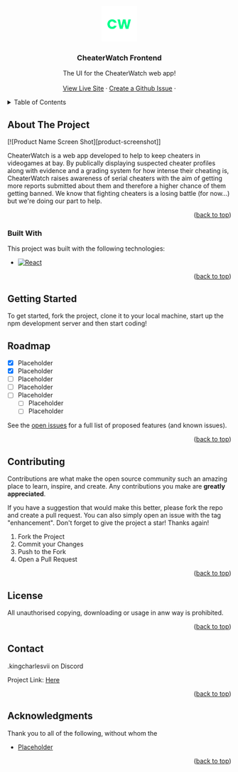 <!-- Improved compatibility of back to top link: See: https://github.com/othneildrew/Best-README-Template/pull/73 -->
<a name="readme-top"></a>
<!--
*** Thanks for checking out the Best-README-Template. If you have a suggestion
*** that would make this better, please fork the repo and create a pull request
*** or simply open an issue with the tag "enhancement".
*** Don't forget to give the project a star!
*** Thanks again! Now go create something AMAZING! :D
-->



<!-- PROJECT SHIELDS -->
<!--
*** I'm using markdown "reference style" links for readability.
*** Reference links are enclosed in brackets [ ] instead of parentheses ( ).
*** See the bottom of this document for the declaration of the reference variables
*** for contributors-url, forks-url, etc. This is an optional, concise syntax you may use.
*** https://www.markdownguide.org/basic-syntax/#reference-style-links
-->



<!-- PROJECT LOGO -->
<br />
<div align="center">
  <a href="https://github.com/KingCharlesVI/CheaterWatch-Frontend">
    <img src="images/CW-logo.png" alt="Logo" width="80" height="80">
  </a>

  <h3 align="center">CheaterWatch Frontend</h3>

  <p align="center">
    The UI for the CheaterWatch web app!
    <br />
    <br />
    <a href="#">View Live Site</a>
    ·
    <a href="https://github.com/KingCharlesVI/CheaterWatch-Frontend/issues/new">Create a Github Issue</a>
    ·
  </p>
</div>



<!-- TABLE OF CONTENTS -->
<details>
  <summary>Table of Contents</summary>
  <ol>
    <li>
      <a href="#about-the-project">About The Project</a>
      <ul>
        <li><a href="#built-with">Built With</a></li>
      </ul>
    </li>
    <li><a href="#getting-started">Getting Started</a></li>
    <li><a href="#roadmap">Roadmap</a></li>
    <li><a href="#contributing">Contributing</a></li>
    <li><a href="#license">License</a></li>
    <li><a href="#contact">Contact</a></li>
    <li><a href="#acknowledgments">Acknowledgments</a></li>
  </ol>
</details>



<!-- ABOUT THE PROJECT -->
## About The Project

[![Product Name Screen Shot][product-screenshot]]

CheaterWatch is a web app developed to help to keep cheaters in videogames at bay. By publically displaying suspected cheater profiles along with evidence and a grading system for how intense their cheating is, CheaterWatch raises awareness of serial cheaters with the aim of getting more reports submitted about them and therefore a higher chance of them getting banned. We know that fighting cheaters is a losing battle (for now...) but we're doing our part to help.

<p align="right">(<a href="#readme-top">back to top</a>)</p>



### Built With

This project was built with the following technologies:

* [![React][React.js]][React-url]

<p align="right">(<a href="#readme-top">back to top</a>)</p>



<!-- GETTING STARTED -->
## Getting Started

To get started, fork the project, clone it to your local machine, start up the npm development server and then start coding!



<!-- ROADMAP -->
## Roadmap

- [x] Placeholder
- [x] Placeholder
- [ ] Placeholder
- [ ] Placeholder
- [ ] Placeholder
    - [ ] Placeholder
    - [ ] Placeholder

See the [open issues](https://github.com/KingCharlesVI/CheaterWatch-Frontend/issues) for a full list of proposed features (and known issues).

<p align="right">(<a href="#readme-top">back to top</a>)</p>



<!-- CONTRIBUTING -->
## Contributing

Contributions are what make the open source community such an amazing place to learn, inspire, and create. Any contributions you make are **greatly appreciated**.

If you have a suggestion that would make this better, please fork the repo and create a pull request. You can also simply open an issue with the tag "enhancement".
Don't forget to give the project a star! Thanks again!

1. Fork the Project
3. Commit your Changes
4. Push to the Fork
5. Open a Pull Request

<p align="right">(<a href="#readme-top">back to top</a>)</p>



<!-- LICENSE -->
## License

All unauthorised copying, downloading or usage in anw way is prohibited.

<p align="right">(<a href="#readme-top">back to top</a>)</p>



<!-- CONTACT -->
## Contact

.kingcharlesvii on Discord

Project Link: [Here](https://github.com/KingCharlesVI/CheaterWatch-Frontend)

<p align="right">(<a href="#readme-top">back to top</a>)</p>



<!-- ACKNOWLEDGMENTS -->
## Acknowledgments

Thank you to all of the following, without whom the 

* [Placeholder](https://google.com)

<p align="right">(<a href="#readme-top">back to top</a>)</p>



<!-- MARKDOWN LINKS & IMAGES -->
<!-- https://www.markdownguide.org/basic-syntax/#reference-style-links -->
[React.js]: https://img.shields.io/badge/React-20232A?style=for-the-badge&logo=react&logoColor=61DAFB
[React-url]: https://reactjs.org/